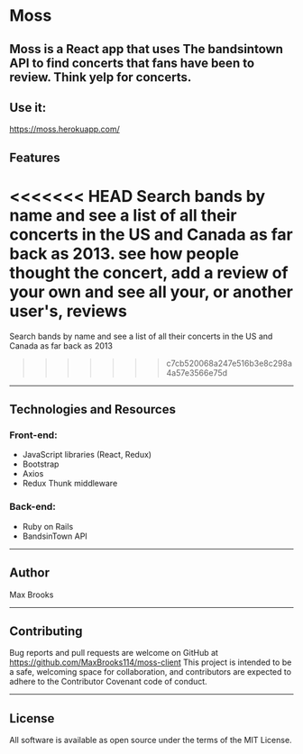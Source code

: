 # Moss
Moss is a React app that uses The bandsintown API to find concerts that fans have been to review. Think yelp for concerts.
---
## Use it:
https://moss.herokuapp.com/

## Features
<<<<<<< HEAD
Search bands by name and see a list of all their concerts in the US and Canada as far back as 2013.
see how people thought the concert, add a review of your own and see all your, or another user's, reviews
=======
Search bands by name and see a list of all their concerts in the US and Canada as far back as 2013
>>>>>>> c7cb520068a247e516b3e8c298a4a57e3566e75d

---

## Technologies and Resources
### Front-end:
  * JavaScript libraries (React, Redux)
  * Bootstrap
  * Axios
  * Redux Thunk middleware

### Back-end:
  * Ruby on Rails
  * BandsinTown API

---
## Author
Max Brooks

---
## Contributing
Bug reports and pull requests are welcome on GitHub at https://github.com/MaxBrooks114/moss-client This project is intended to be a safe, welcoming space for collaboration, and contributors are expected to adhere to the Contributor Covenant code of conduct.

---
## License
All software is available as open source under the terms of the MIT License.
